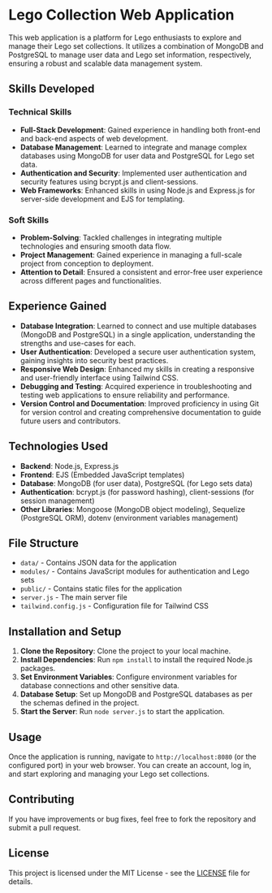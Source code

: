 # Lego Collection Web Application

This web application is a platform for Lego enthusiasts to explore and manage their Lego set collections. It utilizes a combination of MongoDB and PostgreSQL to manage user data and Lego set information, respectively, ensuring a robust and scalable data management system.

## Skills Developed

### Technical Skills

- **Full-Stack Development**: Gained experience in handling both front-end and back-end aspects of web development.
- **Database Management**: Learned to integrate and manage complex databases using MongoDB for user data and PostgreSQL for Lego set data.
- **Authentication and Security**: Implemented user authentication and security features using bcrypt.js and client-sessions.
- **Web Frameworks**: Enhanced skills in using Node.js and Express.js for server-side development and EJS for templating.

### Soft Skills

- **Problem-Solving**: Tackled challenges in integrating multiple technologies and ensuring smooth data flow.
- **Project Management**: Gained experience in managing a full-scale project from conception to deployment.
- **Attention to Detail**: Ensured a consistent and error-free user experience across different pages and functionalities.

## Experience Gained

- **Database Integration**: Learned to connect and use multiple databases (MongoDB and PostgreSQL) in a single application, understanding the strengths and use-cases for each.
- **User Authentication**: Developed a secure user authentication system, gaining insights into security best practices.
- **Responsive Web Design**: Enhanced my skills in creating a responsive and user-friendly interface using Tailwind CSS.
- **Debugging and Testing**: Acquired experience in troubleshooting and testing web applications to ensure reliability and performance.
- **Version Control and Documentation**: Improved proficiency in using Git for version control and creating comprehensive documentation to guide future users and contributors.

## Technologies Used

- **Backend**: Node.js, Express.js
- **Frontend**: EJS (Embedded JavaScript templates)
- **Database**: MongoDB (for user data), PostgreSQL (for Lego sets data)
- **Authentication**: bcrypt.js (for password hashing), client-sessions (for session management)
- **Other Libraries**: Mongoose (MongoDB object modeling), Sequelize (PostgreSQL ORM), dotenv (environment variables management)

## File Structure

- `data/` - Contains JSON data for the application
- `modules/` - Contains JavaScript modules for authentication and Lego sets
- `public/` - Contains static files for the application
- `server.js` - The main server file
- `tailwind.config.js` - Configuration file for Tailwind CSS

## Installation and Setup

1. **Clone the Repository**: Clone the project to your local machine.
2. **Install Dependencies**: Run `npm install` to install the required Node.js packages.
3. **Set Environment Variables**: Configure environment variables for database connections and other sensitive data.
4. **Database Setup**: Set up MongoDB and PostgreSQL databases as per the schemas defined in the project.
5. **Start the Server**: Run `node server.js` to start the application.

## Usage

Once the application is running, navigate to `http://localhost:8080` (or the configured port) in your web browser. You can create an account, log in, and start exploring and managing your Lego set collections.

## Contributing

If you have improvements or bug fixes, feel free to fork the repository and submit a pull request.

## License

This project is licensed under the MIT License - see the [LICENSE](LICENSE) file for details.